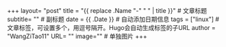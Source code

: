 +++
layout= "post"
title = "{{ replace .Name "-" " " | title }}"  # 文章标题
subtitle=  "" # 副标题
date = {{ .Date }}  # 自动添加日期信息
tags = ["linux"]  # 文章标签，可设置多个，用逗号隔开。Hugo会自动生成标签的子URL
author = "WangZiTao11"
URL= ""
image=""  # 单独图片
+++